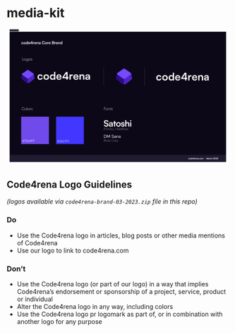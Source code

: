 # media-kit

![code4rena Brand Guidelines](https://github.com/code-423n4/media-kit/blob/main/code4rena%20Core%20Brand.png?raw=true)


## Code4rena Logo Guidelines
*(logos available via `code4rena-brand-03-2023.zip` file in this repo)*

### Do 
- Use the Code4rena logo in articles, blog posts or other media mentions of Code4rena
- Use our logo to link to code4rena.com 

### Don’t
- Use the Code4rena logo (or part of our logo) in a way that implies Code4rena’s endorsement or sponsorship of a project, service, product or individual
- Alter the Code4rena logo in any way, including colors 
- Use the Code4rena logo pr logomark as part of, or in combination with another logo for any purpose
